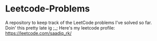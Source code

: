 # Leetcode-Problems
A repository to keep track of the LeetCode problems I've solved so far. Doin' this pretty late ig ;_; 
Here's my leetcode profile:
https://leetcode.com/saadiq_rk/
